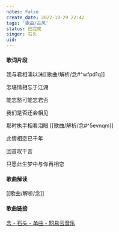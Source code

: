 ```yaml
---
notes: False
create_date: 2022-10-29 22:42
tags: '歌曲/古风'
status: 已完成
singer: 石头
uid: 
---
```

#### 歌词片段

我与君相濡以沫[[歌曲/解析/念#^wfpd1q]]

怎堪情相忘于江湖 

能忘愁可能忘君否

我们是否还会相见

那时执手相看泪眼 [[歌曲/解析/念#^5evnqm]]

此情相恋已千年

回首叹千言

只愿此生梦中与你再相恋

#### 歌曲解读

[[歌曲/解析/念]]

#### 歌曲链接

[念 - 石头 - 单曲 - 网易云音乐](https://music.163.com/song?id=30482452&userid=84019341)

